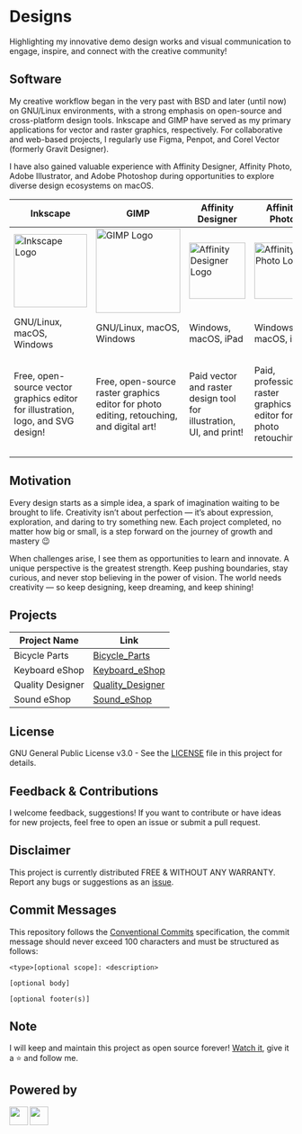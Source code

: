 # Designs

Highlighting my innovative demo design works and visual communication to engage, inspire, and connect with the creative community!

## Software

My creative workflow began in the very past with BSD and later (until now) on GNU/Linux environments, with a strong emphasis on open-source and cross-platform design tools. Inkscape and GIMP have served as my primary applications for vector and raster graphics, respectively. For collaborative and web-based projects, I regularly use Figma, Penpot, and Corel Vector (formerly Gravit Designer).

I have also gained valuable experience with Affinity Designer, Affinity Photo, Adobe Illustrator, and Adobe Photoshop during opportunities to explore diverse design ecosystems on macOS.

| **Inkscape**                                                                                                       | **GIMP**                                                                                                               | **Affinity Designer**                                                                                                                  | **Affinity Photo**                                                                                                                | **Adobe Illustrator**                                                                                                                   | **Adobe Photoshop**                                                                                                                 |
| ------------------------------------------------------------------------------------------------------------------ | ---------------------------------------------------------------------------------------------------------------------- | -------------------------------------------------------------------------------------------------------------------------------------- | --------------------------------------------------------------------------------------------------------------------------------- | --------------------------------------------------------------------------------------------------------------------------------------- | ----------------------------------------------------------------------------------------------------------------------------------- |
| <img src="https://upload.wikimedia.org/wikipedia/commons/0/0d/Inkscape_Logo.svg" alt="Inkscape Logo" width="130"/> | <img src="https://upload.wikimedia.org/wikipedia/commons/4/45/The_GIMP_icon_-_gnome.svg" alt="GIMP Logo" width="150"/> | <img src="https://upload.wikimedia.org/wikipedia/commons/3/3c/Affinity_Designer_2-logo.svg" alt="Affinity Designer Logo" width="100"/> | <img src="https://upload.wikimedia.org/wikipedia/commons/f/f5/Affinity_Photo_V2_icon.svg" alt="Affinity Photo Logo" width="100"/> | <img src="https://upload.wikimedia.org/wikipedia/commons/f/fb/Adobe_Illustrator_CC_icon.svg" alt="Adobe Illustrator Logo" width="105"/> | <img src="https://upload.wikimedia.org/wikipedia/commons/a/af/Adobe_Photoshop_CC_icon.svg" alt="Adobe Photoshop Logo" width="105"/> |
| GNU/Linux, macOS, Windows                                                                                          | GNU/Linux, macOS, Windows                                                                                              | Windows, macOS, iPad                                                                                                                   | Windows, macOS, iPad                                                                                                              | Windows, macOS                                                                                                                          | Windows, macOS, iPad                                                                                                                |
| Free, open-source vector graphics editor for illustration, logo, and SVG design!                                   | Free, open-source raster graphics editor for photo editing, retouching, and digital art!                               | Paid vector and raster design tool for illustration, UI, and print!                                                                    | Paid, professional raster graphics editor for photo retouching!                                                                   | Industry-standard vector graphics editor for professional illustration and design!                                                      | Industry-standard raster graphics editor for advanced photo editing and digital art!                                                |

## Motivation

Every design starts as a simple idea, a spark of imagination waiting to be brought to life. Creativity isn’t about perfection — it’s about expression, exploration, and daring to try something new. Each project completed, no matter how big or small, is a step forward on the journey of growth and mastery :wink:

When challenges arise, I see them as opportunities to learn and innovate. A unique perspective is the greatest strength. Keep pushing boundaries, stay curious, and never stop believing in the power of vision. The world needs creativity — so keep designing, keep dreaming, and keep shining!

## Projects

| Project Name     | Link                                                                                                    |
| ---------------- | ------------------------------------------------------------------------------------------------------- |
| Bicycle Parts    | [Bicycle_Parts](https://github.com/ncklinux/Designs/blob/main/Bicycle_Parts/Bicycle_Parts.png)          |
| Keyboard eShop   | [Keyboard_eShop](https://github.com/ncklinux/Designs/blob/main/Keyboard_eShop/Keyboard_eShop.png)       |
| Quality Designer | [Quality_Designer](https://github.com/ncklinux/Designs/blob/main/Quality_Designer/Quality_Designer.png) |
| Sound eShop      | [Sound_eShop](https://github.com/ncklinux/Designs/blob/main/Sound_eShop/Sound_eShop.png)                |

## License

GNU General Public License v3.0 - See the [LICENSE](https://github.com/ncklinux/Designs/blob/main/LICENSE) file in this project for details.

## Feedback & Contributions

I welcome feedback, suggestions! If you want to contribute or have ideas for new projects, feel free to open an issue or submit a pull request.

## Disclaimer

This project is currently distributed FREE & WITHOUT ANY WARRANTY. Report any bugs or suggestions as an [issue](https://github.com/ncklinux/Designs/issues/new).

## Commit Messages

This repository follows the [Conventional Commits](https://www.conventionalcommits.org) specification, the commit message should never exceed 100 characters and must be structured as follows:

```
<type>[optional scope]: <description>

[optional body]

[optional footer(s)]
```

## Note

I will keep and maintain this project as open source forever! [Watch it](https://github.com/ncklinux/Designs/subscription), give it a :star: and follow me.

## Powered by

<img height="33" style="margin-right: 3px;" src="https://cdn.jsdelivr.net/gh/devicons/devicon/icons/unix/unix-original.svg" /><img height="33" style="margin-right: 3px;" src="https://cdn.jsdelivr.net/gh/devicons/devicon/icons/linux/linux-original.svg" />
